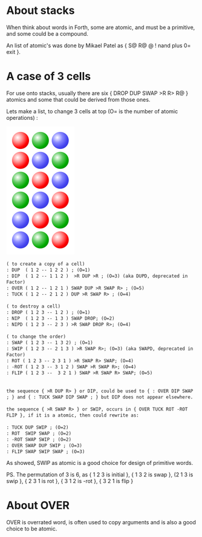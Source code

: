 # About stacks

When think about words in Forth, some are atomic, and must be a primitive, and some could be a compound. 

An list of atomic's was done by  Mikael Patel as { S@ R@  @ ! nand plus 0= exit }.


# A case of 3 cells

For use onto stacks, usually there are six { DROP DUP SWAP >R R> R@ } atomics and some that could be derived from those ones.

Lets make a list, to change 3 cells at top (O= is the number of atomic operations) :

![Three Balls](https://github.com/agsb/immu/blob/main/180px-Permutations_RGB.svg.png "Text to show on mouseover")

```
( to create a copy of a cell)
: DUP  ( 1 2 -- 1 2 2 ) ; (O=1)
: DIP  ( 1 2 -- 1 1 2 )  >R DUP >R ; (O=3) (aka DUPD, deprecated in Factor)
: OVER ( 1 2 -- 1 2 1 ) SWAP DUP >R SWAP R> ; (O=5)
: TUCK ( 1 2 -- 2 1 2 ) DUP >R SWAP R> ; (O=4)

( to destroy a cell)
: DROP ( 1 2 3 -- 1 2 ) ; (O=1)
: NIP  ( 1 2 3 -- 1 3 ) SWAP DROP; (O=2)
: NIPD ( 1 2 3 -- 2 3 ) >R SWAP DROP R>; (O=4) 

( to change the order)
: SWAP ( 1 2 3 -- 1 3 2) ; (O=1)
: SWIP ( 1 2 3 -- 2 1 3 ) >R SWAP R>; (O=3) (aka SWAPD, deprecated in Factor)
: ROT ( 1 2 3 -- 2 3 1 ) >R SWAP R> SWAP; (O=4)
: -ROT ( 1 2 3 -- 3 1 2 ) SWAP >R SWAP R>; (O=4)
: FLIP ( 1 2 3 --  3 2 1 ) SWAP >R SWAP R> SWAP; (O=5)


the sequence { >R DUP R> } or DIP, could be used to { : OVER DIP SWAP ; } and { : TUCK SWAP DIP SWAP ; } but DIP does not appear elsewhere.

the sequence { >R SWAP R> } or SWIP, occurs in { OVER TUCK ROT -ROT FLIP }, if it is a atomic, then could rewrite as:

: TUCK DUP SWIP ; (O=2)
: ROT  SWIP SWAP ; (O=2)
: -ROT SWAP SWIP ; (O=2)
: OVER SWAP DUP SWIP ; (O=3)
: FLIP SWAP SWIP SWAP ; (O=3)

```
As showed, SWIP as atomic is a good choice for design of primitive words.

PS. The permutation of 3 is 6, as { 1 2 3 is initial }, { 1 3 2 is swap }, (2 1 3 is swip }, { 2 3 1 is rot }, { 3 1 2 is -rot }, { 3 2 1 is flip }

# About OVER

OVER is overrated word, is often used to copy arguments and is also a good choice to be atomic.

